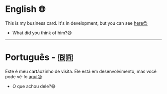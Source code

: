 # English 🌐

This is my business card. It's in development, but you can see [here😍](https://business-card-git-main.progkeeven.vercel.app/)
* What did you think of him?😅
***
# Português - 🇧🇷

Este é meu cartãozinho de visita. Ele está em desenvolvimento, mas você pode vê-lo [aqui😍](https://business-card-git-main.progkeeven.vercel.app/)
* O que achou dele?😅
